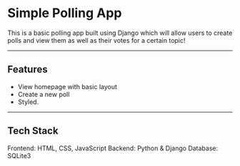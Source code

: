 # Simple Polling App
This is a basic polling app built using Django which will allow users to create polls and view them as well as their votes for a certain topic!

---

## Features

- View homepage with basic layout
- Create a new poll
- Styled.

---

## Tech Stack
Frontend: HTML, CSS, JavaScript
Backend:  Python & Django 
Database: SQLite3
